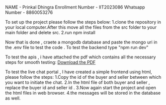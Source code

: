 NAME - Prinkal Dhingra 
Enrollment Number - IIT2023086
Whatsapp Number - 8860053276

To set up the project please follow the steps below:
1.clone the repository in your local computer.After this move all the files from the src folder to your main folder and delete src.
2.run npm install

Now that is done , craete a mongodb database and paste the mongo uri in the .env file to test the code .
To test the backend type "npm run dev"




To test the apis , i have attached the pdf which contains all the necessary steps for smooth testing:
[Download the PDF](https://github.com/PrinkalDhingra/WebD-Selection-Task-2-Resell/raw/master/Geekhave_round2_ppt.pdf)

To test the live chat portal , I have created a simple frontend using html, please follow the steps:
1.Copy the id of the buyer and seller between which you want to initiate the chat.
2.In the html file of both buyer and seller , replace the buyer id and seller id .
3.Now again start the project and open the html files in web browser.
4.the messages will be stored in the database as well.
